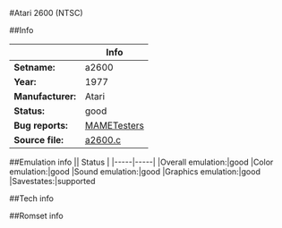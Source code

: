 #Atari 2600 (NTSC)

##Info

||Info|
|-----|-----|
|**Setname:**|a2600
|**Year:**|1977
|**Manufacturer:**|Atari
|**Status:**|good
|**Bug reports:**|[MAMETesters](http://mametesters.org/view_all_set.php?type=1&temporary=y&search=a2600.c)
|**Source file:**|[a2600.c](https://github.com/mamedev/mame/blob/master/src/mess/drivers/a2600.c)

##Emulation info
|| Status |
|-----|-----|
|Overall emulation:|good
|Color emulation:|good
|Sound emulation:|good
|Graphics emulation:|good
|Savestates:|supported

##Tech info

##Romset info

<!--- START OF EDITED COMMENT DO NOT TOUCH TEXT ABOVE-->
